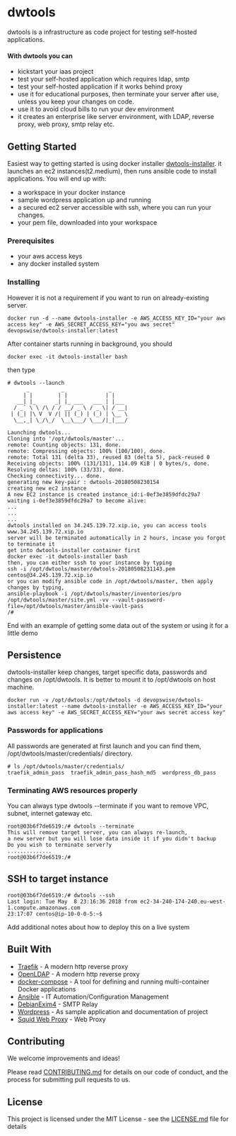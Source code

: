# dwtools
dwtools is a infrastructure as code project for testing self-hosted applications.

#### With dwtools you can
- kickstart your iaas project
- test your self-hosted application which requires ldap, smtp
- test your self-hosted application if it works behind proxy
- use it for educational purposes, then terminate your server after use, unless you keep your changes on code.
- use it to avoid cloud bills to run your dev environment
- it creates an enterprise like server environment, with LDAP, reverse proxy, web proxy, smtp relay etc.

## Getting Started

Easiest way to getting started is using docker installer [dwtools-installer](https://hub.docker.com/r/devopswise/dwtools-installer/).
it launches an ec2 instances(t2.medium), then runs ansible code to install applications. 
You will end up with:
 - a workspace in your docker instance
 - sample wordpress application up and running
 - a secured ec2 server accessible with ssh, where you can run your changes. 
 - your pem file, downloaded into your workspace

### Prerequisites

- your aws access keys
- any docker installed system

### Installing
However it is not a requirement if you want to run on already-existing server.

```
docker run -d --name dwtools-installer -e AWS_ACCESS_KEY_ID="your aws access key" -e AWS_SECRET_ACCESS_KEY="you aws secret" devopswise/dwtools-installer:latest
```

After container starts running in background, you should
```
docker exec -it dwtools-installer bash
```

then type
```
# dwtools --launch
      _          _              _
     | |        | |            | |
   __| |_      _| |_ ___   ___ | |___
  / _` \ \ /\ / / __/ _ \ / _ \| / __|
 | (_| |\ V  V /| || (_) | (_) | \__ \
  \__,_| \_/\_/  \__\___/ \___/|_|___/

Launching dwtools...
Cloning into '/opt/dwtools/master'...
remote: Counting objects: 131, done.
remote: Compressing objects: 100% (100/100), done.
remote: Total 131 (delta 33), reused 83 (delta 5), pack-reused 0
Receiving objects: 100% (131/131), 114.09 KiB | 0 bytes/s, done.
Resolving deltas: 100% (33/33), done.
Checking connectivity... done.
generating new key-pair : dwtools-20180508230154
creating new ec2 instance
A new EC2 instance is created instance_id:i-0ef3e3859dfdc29a7
waiting i-0ef3e3859dfdc29a7 to become alive:
...
...
...
dwtools installed on 34.245.139.72.xip.io, you can access tools www.34.245.139.72.xip.io
server will be terminated automatically in 2 hours, incase you forgot to terminate it
get into dwtools-installer container first
docker exec -it dwtools-installer bash
then, you can either sssh to your instance by typing
ssh -i /opt/dwtools/master/dwtools-20180508231143.pem centos@34.245.139.72.xip.io
or you can modify ansible code in /opt/dwtools/master, then apply changes by typing,
ansible-playbook -i /opt/dwtools/master/inventories/pro /opt/dwtools/master/site.yml -vv --vault-password-file=/opt/dwtools/master/ansible-vault-pass
/# 
```

End with an example of getting some data out of the system or using it for a little demo

## Persistence

dwtools-installer keep changes, target specific data, passwords and changes on /opt/dwtools. 
It is better to mount it to /opt/dwtools on host machine.

```
docker run -v /opt/dwtools:/opt/dwtools -d devopswise/dwtools-installer:latest --name dwtools-installer -e AWS_ACCESS_KEY_ID="your aws access key" -e AWS_SECRET_ACCESS_KEY="your aws secret access key"
```

### Passwords for applications
All passwords are generated at first launch and you can find them, /opt/dwtools/master/credentials/ directory.

```
# ls /opt/dwtools/master/credentials/
traefik_admin_pass  traefik_admin_pass_hash_md5  wordpress_db_pass
```

### Terminating AWS resources properly

You can always type dwtools --terminate if you want to remove VPC, subnet, internet gateway etc.

```
root@03b6f7de6519:/# dwtools --terminate
This will remove target server, you can always re-launch,
a new server but you will lose data inside it if you didn't backup
Do you wish to terminate server?y
..............
root@03b6f7de6519:/#
```

## SSH to target instance
```
root@03b6f7de6519:/# dwtools --ssh
Last login: Tue May  8 23:16:36 2018 from ec2-34-240-174-240.eu-west-1.compute.amazonaws.com
23:17:07 centos@ip-10-0-0-5:~$ 
```

Add additional notes about how to deploy this on a live system

## Built With

* [Traefik](https://traefik.io/) - A modern http reverse proxy
* [OpenLDAP](https://www.openldap.org/) - A modern http reverse proxy
* [docker-compose](https://docs.docker.com/compose/) - A tool for defining and running multi-container Docker applications
* [Ansible](https://github.com/ansible/ansible) - IT Automation/Configuration Management
* [DebianExim4](https://github.com/namshi/docker-smtp) - SMTP Relay
* [Wordpress](https://github.com/WordPress/WordPress) - As sample application and documentation of project
* [Squid Web Proxy](http://www.squid-cache.org/) - Web Proxy


## Contributing
We welcome improvements and ideas!

Please read [CONTRIBUTING.md](https://gist.github.com/PurpleBooth/b24679402957c63ec426) for details on our code of conduct, and the process for submitting pull requests to us.

## License

This project is licensed under the MIT License - see the [LICENSE.md](LICENSE.md) file for details

